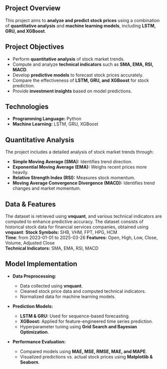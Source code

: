 ## Project Overview
This project aims to **analyze and predict stock prices** using a combination of **quantitative analysis** and **machine learning models**, including **LSTM, GRU, and XGBoost**. 

## Project Objectives
- Perform **quantitative analysis** of stock market trends.
- Compute and analyze **technical indicators** such as **SMA, EMA, RSI, MACD**.
- Develop **predictive models** to forecast stock prices accurately.
- Compare the effectiveness of **LSTM, GRU, and XGBoost** for stock prediction.
- Provide **investment insights** based on model predictions.

## Technologies
- **Programming Language:** Python
- **Machine Learning:** LSTM, GRU, XGBoost

## Quantitative Analysis
The project includes a detailed analysis of stock market trends through:
- **Simple Moving Average (SMA):** Identifies trend direction.
- **Exponential Moving Average (EMA):** Weighs recent prices more heavily.
- **Relative Strength Index (RSI):** Measures stock momentum.
- **Moving Average Convergence Divergence (MACD):** Identifies trend changes and market momentum.

## Data & Features
The dataset is retrieved using **vnquant**, and various technical indicators are computed to enhance predictive accuracy. The dataset consists of historical stock data for financial services companies, obtained using **vnquant**:
**Stock Symbols:** SHB, VHM, FPT, HPG, HCM  
**Time**: from 2023-01-01 to 2025-03-26
**Features:** Open, High, Low, Close, Volume, Adjusted Close  
**Technical Indicators:** SMA, EMA, RSI, MACD  

## Model Implementation
- **Data Preprocessing:**
  - Data collected using **vnquant**.
  - Cleaned stock price data and computed technical indicators.
  - Normalized data for machine learning models.

- **Prediction Models:**
  - **LSTM & GRU:** Used for sequence-based forecasting.
  - **XGBoost:** Applied for feature-engineered time series prediction.
  - Hyperparameter tuning using **Grid Search and Bayesian Optimization**.

- **Performance Evaluation:**
  - Compared models using **MAE, MSE, RMSE, MAE, and MAPE**.
  - Visualized predictions vs. actual stock prices using **Matplotlib & Seaborn**.
